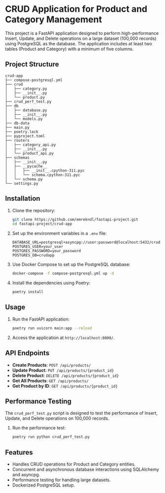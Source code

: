 # CRUD Application for Product and Category Management

This project is a FastAPI application designed to perform high-performance Insert, Update, and Delete operations on a large dataset (100,000 records) using PostgreSQL as the database. The application includes at least two tables (Product and Category) with a minimum of five columns.

## Project Structure

```plaintext
crud-app
├── compose-postgresql.yml
├── crud
│   ├── category.py
│   ├── __init__.py
│   └── product.py
├── crud_perf_test.py
├── db
│   ├── database.py
│   ├── __init__.py
│   └── models.py
├── db-data
├── main.py
├── poetry.lock
├── pyproject.toml
├── routers
│   ├── category_api.py
│   ├── __init__.py
│   └── product_api.py
├── schemas
│   ├── __init__.py
│   ├── __pycache__
│   │   ├── __init__.cpython-311.pyc
│   │   └── schema.cpython-311.pyc
│   └── schema.py
└── settings.py
```

## Installation

1. Clone the repository:

   ```bash
   git clone https://github.com/emrekndl/fastapi-project.git
   cd fastapi-project/crud-app
   ```

2. Set up the environment variables in a `.env` file:

   ```plaintext
   DATABASE_URL=postgresql+asyncpg://user:password@localhost:5432/crudapp
   POSTGRES_USER=your_user
   POSTGRES_PASSWORD=your_password
   POSTGRES_DB=crudapp
   ```

3. Use Docker Compose to set up the PostgreSQL database:

   ```bash
   docker-compose -f compose-postgresql.yml up -d
   ```

4. Install the dependencies using Poetry:

   ```bash
   poetry install
   ```

## Usage

1. Run the FastAPI application:

   ```bash
   poetry run uvicorn main:app --reload
   ```

2. Access the application at `http://localhost:8000/`.

## API Endpoints

- **Create Products**: `POST /api/products/`
- **Update Product**: `PUT /api/products/{product_id}`
- **Delete Product**: `DELETE /api/products/{product_id}`
- **Get All Products**: `GET /api/products/`
- **Get Product by ID**: `GET /api/products/{product_id}`

## Performance Testing

The `crud_perf_test.py` script is designed to test the performance of Insert, Update, and Delete operations on 100,000 records.

1. Run the performance test:

   ```bash
   poetry run python crud_perf_test.py
   ```

## Features

- Handles CRUD operations for Product and Category entities.
- Concurrent and asynchronous database interactions using SQLAlchemy and asyncpg.
- Performance testing for handling large datasets.
- Dockerized PostgreSQL setup.

